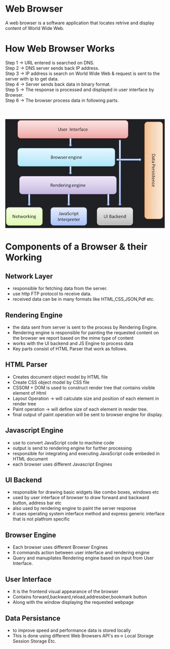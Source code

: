 # Web Browser
A web browser is a software application that locates retrive and display content of World Wide Web.

# How Web Browser Works

Step 1 ->  URL entered is searched on DNS. <br>
Step 2 ->  DNS server sends back IP address. <br>
Step 3 ->  IP address is search on World Wide Web & request is sent to the server with ip to get data. <br>
Step 4 ->  Server sends back data in binary format. <br>
Step 5 ->  The response is processed and displayed in user interface by Browser. <br>
Step 6 ->  The browser process data in following parts. <br>
<br>
<br>
<br>
![alt text](https://github.com/pesto-students/p8-harshith-artfullsoul/blob/master/Week-1/browser.png?raw=true)


# Components of a Browser & their Working

## Network Layer 

* responsible for fetching data from the server.
* use http FTP protocol to receive data.
* received data can be in many formats like HTML,CSS,JSON,Pdf etc.

## Rendering Engine 

* the data sent from server is sent to the process by Rendering Engine.
* Rendering engine is responsible for painting the requested content on the browser we report based on the mime type of content
* works with the UI backend and JS Engine to process data
* Key parts consist of HTML Parser that work as follows.

## HTML Parser

* Creates document object model by HTML file
* Create CSS object model by CSS file 
* CSSOM + DOM is used to construct render tree that contains visible element of Html
* Layout Operation -> will calculate size and position of each element in render tree
* Paint operation -> will define size of each element in render tree.
* final output of paint operation will be sent to browser engine for display.

## Javascript Engine

* use to convert JavaScript code to machine code 
* output is send to rendering engine for further processing
* responsible for integrating and executing JavaScript code embeded in HTML document 
* each browser uses different Javascript Engines

## UI Backend 

* responsible for drawing basic widgets like combo boxes, windows etc 
* used by user interface of browser to draw forward and backward button, address bar etc
* also used by rendering engine to paint the server response 
* it uses operating system interface method and express generic interface that is not platfrom specific

## Browser Engine

* Each browser uses different Browser Engines
* It commands action between user interface and rendering engine 
* Query and manupilates Rendering engine based on input from User Interface.

## User Interface

* It is the frontend visual appearance of the browser 
* Contains forward,backward,reload,addressber,bookmark button 
* Along with the window displaying the requested webpage

## Data Persistance 
* to improve speed and performance data is stored locally 
* This is done using different Web Browsers API's ex-> Local Storage Session Storage Etc.